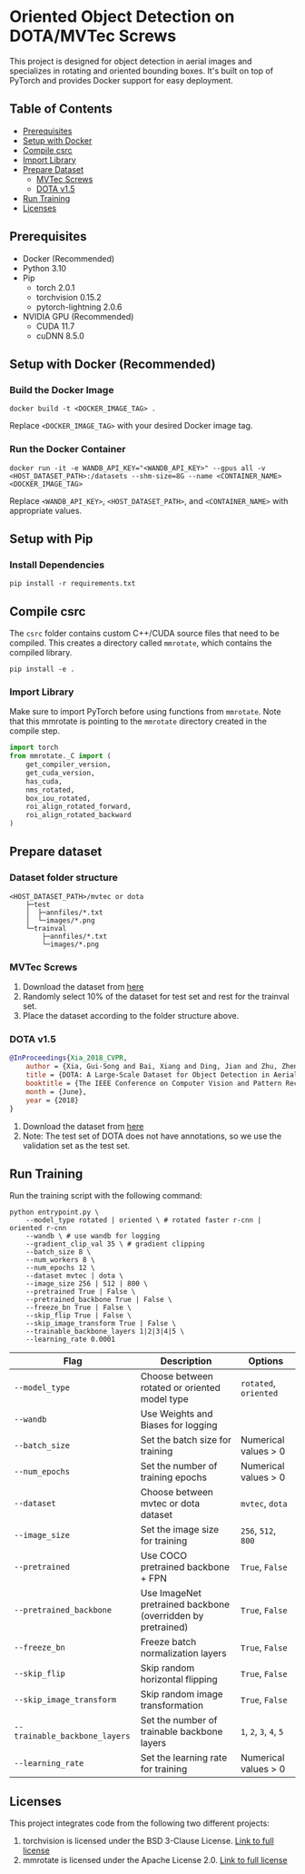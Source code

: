 # Oriented Object Detection on DOTA/MVTec Screws 

This project is designed for object detection in aerial images and specializes in rotating and oriented bounding boxes. It's built on top of PyTorch and provides Docker support for easy deployment.

## Table of Contents

- [Prerequisites](#prerequisites)
- [Setup with Docker](#setup-with-docker)
- [Compile csrc](#compile-csrc)
- [Import Library](#import-library)
- [Prepare Dataset](#prepare-dataset)
  - [MVTec Screws](#mvtec-screws)
  - [DOTA v1.5](#dota-v15)
- [Run Training](#run-training)
- [Licenses](#licenses)

## Prerequisites

- Docker (Recommended)
- Python 3.10
- Pip
    - torch 2.0.1
    - torchvision 0.15.2
    - pytorch-lightning 2.0.6
- NVIDIA GPU (Recommended)
    - CUDA 11.7
    - cuDNN 8.5.0

## Setup with Docker (Recommended)

### Build the Docker Image
```
docker build -t <DOCKER_IMAGE_TAG> .
```
Replace `<DOCKER_IMAGE_TAG>` with your desired Docker image tag.

### Run the Docker Container
```
docker run -it -e WANDB_API_KEY="<WANDB_API_KEY>" --gpus all -v <HOST_DATASET_PATH>:/datasets --shm-size=8G --name <CONTAINER_NAME> <DOCKER_IMAGE_TAG>
```
Replace `<WANDB_API_KEY>`, `<HOST_DATASET_PATH>`, and `<CONTAINER_NAME>` with appropriate values.

## Setup with Pip

### Install Dependencies
```
pip install -r requirements.txt
```

## Compile csrc

The `csrc` folder contains custom C++/CUDA source files that need to be compiled. This creates a directory called `mmrotate`, which contains the compiled library.
```
pip install -e .
```

### Import Library

Make sure to import PyTorch before using functions from `mmrotate`. Note that this mmrotate is pointing to the `mmrotate` directory created in the compile step.

```python
import torch
from mmrotate._C import (
    get_compiler_version,
    get_cuda_version,
    has_cuda,
    nms_rotated,
    box_iou_rotated,
    roi_align_rotated_forward,
    roi_align_rotated_backward
)
```
## Prepare dataset
### Dataset folder structure
```
<HOST_DATASET_PATH>/mvtec or dota
    ├─test
    │  ├─annfiles/*.txt 
    │  └─images/*.png
    └─trainval
        ├─annfiles/*.txt 
        └─images/*.png
```

### MVTec Screws
1. Download the dataset from [here](https://www.mvtec.com/company/research/datasets/mvtec-screws)
2. Randomly select 10% of the dataset for test set and rest for the trainval set.
3. Place the dataset according to the folder structure above.

### DOTA v1.5
```bibtex
@InProceedings{Xia_2018_CVPR,
    author = {Xia, Gui-Song and Bai, Xiang and Ding, Jian and Zhu, Zhen and Belongie, Serge and Luo, Jiebo and Datcu, Mihai and Pelillo, Marcello and Zhang, Liangpei},
    title = {DOTA: A Large-Scale Dataset for Object Detection in Aerial Images},
    booktitle = {The IEEE Conference on Computer Vision and Pattern Recognition (CVPR)},
    month = {June},
    year = {2018}
}
```
1. Download the dataset from [here](https://captain-whu.github.io/DOTA/dataset.html) 
2. Note: The test set of DOTA does not have annotations, so we use the validation set as the test set.

## Run Training
Run the training script with the following command:
```
python entrypoint.py \
    --model_type rotated | oriented \ # rotated faster r-cnn | oriented r-cnn
    --wandb \ # use wandb for logging
    --gradient_clip_val 35 \ # gradient clipping
    --batch_size 8 \
    --num_workers 8 \
    --num_epochs 12 \
    --dataset mvtec | dota \ 
    --image_size 256 | 512 | 800 \
    --pretrained True | False \ 
    --pretrained_backbone True | False \ 
    --freeze_bn True | False \ 
    --skip_flip True | False \ 
    --skip_image_transform True | False \ 
    --trainable_backbone_layers 1|2|3|4|5 \ 
    --learning_rate 0.0001
```

| Flag                          | Description                                                  | Options                 |
|-------------------------------|--------------------------------------------------------------|-------------------------|
| `--model_type`                | Choose between rotated or oriented model type                | `rotated`, `oriented`   |
| `--wandb`                     | Use Weights and Biases for logging                           |                         |
| `--batch_size`                | Set the batch size for training                              | Numerical values > 0    |
| `--num_epochs`                | Set the number of training epochs                            | Numerical values > 0    |
| `--dataset`                   | Choose between mvtec or dota dataset                         | `mvtec`, `dota`         |  
| `--image_size`                | Set the image size for training                              | `256`, `512`, `800`     |
| `--pretrained`                | Use COCO pretrained backbone + FPN                           | `True`, `False`         |
| `--pretrained_backbone`       | Use ImageNet pretrained backbone  (overridden by pretrained) | `True`, `False`         |
| `--freeze_bn`                 | Freeze batch normalization layers                            | `True`, `False`         |
| `--skip_flip`                 | Skip random horizontal flipping                              | `True`, `False`         |
| `--skip_image_transform`      | Skip random image transformation                             | `True`, `False`         |
| `--trainable_backbone_layers` | Set the number of trainable backbone layers                  | `1`, `2`, `3`, `4`, `5` |
| `--learning_rate`             | Set the learning rate for training                           | Numerical values > 0    |
## Licenses
This project integrates code from the following two different projects:

1. torchvision is licensed under the BSD 3-Clause License. [Link to full license](https://github.com/pytorch/vision/blob/main/LICENSE)
2. mmrotate is licensed under the Apache License 2.0. [Link to full license](https://github.com/open-mmlab/mmrotate/blob/main/LICENSE)